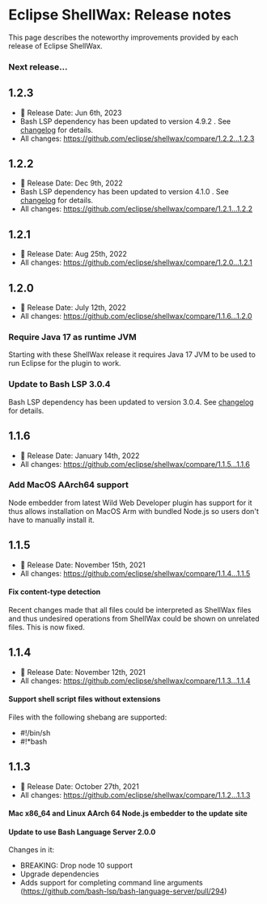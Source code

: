 # Eclipse ShellWax: Release notes

This page describes the noteworthy improvements provided by each release of Eclipse ShellWax.


### Next release...

## 1.2.3

* 📅 Release Date: Jun 6th, 2023
* Bash LSP dependency has been updated to version 4.9.2 . See [changelog](https://github.com/bash-lsp/bash-language-server/blob/main/server/CHANGELOG.md#492 ) for details.
* All changes: https://github.com/eclipse/shellwax/compare/1.2.2...1.2.3

## 1.2.2

* 📅 Release Date: Dec 9th, 2022
* Bash LSP dependency has been updated to version 4.1.0 . See [changelog](https://github.com/bash-lsp/bash-language-server/blob/main/server/CHANGELOG.md) for details.
* All changes: https://github.com/eclipse/shellwax/compare/1.2.1...1.2.2

## 1.2.1

* 📅 Release Date: Aug 25th, 2022
* All changes: https://github.com/eclipse/shellwax/compare/1.2.0...1.2.1

## 1.2.0

* 📅 Release Date: July 12th, 2022
* All changes: https://github.com/eclipse/shellwax/compare/1.1.6...1.2.0

### Require Java 17 as runtime JVM ###

Starting with these ShellWax release it requires Java 17 JVM to be used to run Eclipse for the plugin to work.

### Update to Bash LSP 3.0.4 ###

Bash LSP dependency has been updated to version 3.0.4. See [changelog](https://github.com/bash-lsp/bash-language-server/blob/main/server/CHANGELOG.md) for details.

## 1.1.6

* 📅 Release Date: January 14th, 2022
* All changes: https://github.com/eclipse/shellwax/compare/1.1.5...1.1.6

### Add MacOS AArch64 support ###

Node embedder from latest Wild Web Developer plugin has support for it thus allows installation on MacOS Arm with bundled Node.js so users don't have to manually install it.

## 1.1.5

* 📅 Release Date: November 15th, 2021
* All changes: https://github.com/eclipse/shellwax/compare/1.1.4...1.1.5

#### Fix content-type detection

Recent changes made that all files could be interpreted as ShellWax files and thus undesired operations from ShellWax could be shown on unrelated files. This is now fixed.

## 1.1.4

* 📅 Release Date: November 12th, 2021
* All changes: https://github.com/eclipse/shellwax/compare/1.1.3...1.1.4

#### Support shell script files without extensions

Files with the following shebang are supported:
- #!/bin/sh
- #!*bash

## 1.1.3

* 📅 Release Date: October 27th, 2021
* All changes: https://github.com/eclipse/shellwax/compare/1.1.2...1.1.3

#### Mac x86_64 and Linux AArch 64 Node.js embedder to the update site

#### Update to use Bash Language Server 2.0.0

Changes in it:
- BREAKING: Drop node 10 support
- Upgrade dependencies
- Adds support for completing command line arguments (https://github.com/bash-lsp/bash-language-server/pull/294)
